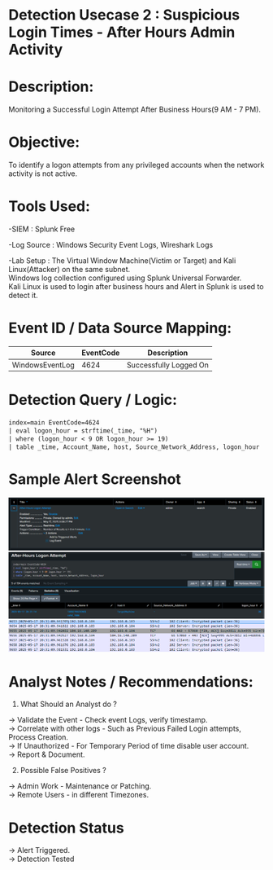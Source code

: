 

# Detection Usecase 2 : Suspicious Login Times - After Hours Admin Activity


# Description: 
Monitoring a Successful Login Attempt After Business Hours(9 AM - 7 PM).


# Objective:
To identify a logon attempts from any privileged accounts when the network activity is not active.


# Tools Used:

-SIEM : Splunk Free

-Log Source : Windows Security Event Logs, Wireshark Logs

-Lab Setup : The Virtual Window Machine(Victim or Target) and Kali Linux(Attacker) on the same subnet.  
             Windows log collection configured using Splunk Universal Forwarder.  
             Kali Linux is used to login after business hours and Alert in Splunk is used to detect it.


# Event ID / Data Source Mapping:

|Source                  | EventCode | Description                |
|------------------------|-----------|----------------------------|
|WindowsEventLog         | 4624      | Successfully Logged On     |


# Detection Query / Logic:

```spl
index=main EventCode=4624  
| eval logon_hour = strftime(_time, "%H")   
| where (logon_hour < 9 OR logon_hour >= 19)  
| table _time, Account_Name, host, Source_Network_Address, logon_hour
```


# Sample Alert Screenshot

![](<../logs/Screenshot 2025-05-17 154312.png>)  
![2](<../logs/Screenshot 2025-05-17 203201.png>)  
![3](<../logs/Screenshot 2025-05-17 204804.png>)


# Analyst Notes / Recommendations:

1) What Should an Analyst do ? 

-> Validate the Event - Check event Logs, verify timestamp.  
-> Correlate with other logs - Such as Previous Failed Login attempts, Process Creation.    
-> If Unauthorized  - For Temporary Period of time disable user account.  
-> Report & Document.

2) Possible False Positives ?

-> Admin Work - Maintenance or Patching.  
-> Remote Users - in different Timezones.  


# Detection Status
  -> Alert Triggered.  
  -> Detection Tested

